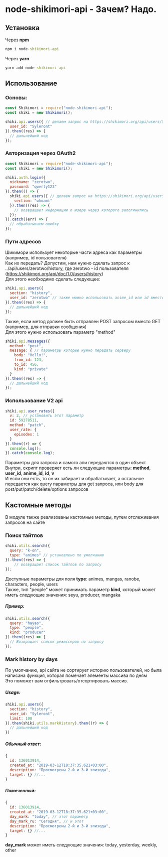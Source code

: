 # node-shikimori-api - Зачем? Надо.
## Установка
Через **npm**
```cmd
npm i node-shikimori-api
```
Через **yarn**
```cmd
yarn add node-shikimori-api
```

## Использование

### Основы:
```js
const Shikimori = require("node-shikimori-api");
const shiki = new Shikimori();

shiki.api.users({ // делаем запрос на https://shikimori.org/api/users/Syleront
  user_id: "Syleront"
}).then((res) => {
  // дальнейший код
});
```

### Авторизация через OAuth2
```js
const Shikimori = require("node-shikimori-api");
const shiki = new Shikimori();

shiki.auth.login({
  nickname: "zerotwo",
  password: "qwerty123"
}).then(() => {
  shiki.api.users({ // делаем запрос на https://shikimori.org/api/users/whoami
    section: "whoami"
  }).then((res) => {
    // возвращает информацию о юзере через которого залогинились
  });
}).catch((err) => {
  // обрабатываем ошибку
});
```

### Пути адресов
Шикимори использует некоторые части адреса как параметры (например, id пользователя)<br>
Как их передать? Допустим, нам нужно сделать запрос к ../api/users/zerotwo/history, где zerotwo - id пользователя (https://shikimori.org/api/doc/1.0/users/history)<br>
Для этого необходимо сделать следующее:

``` js
shiki.api.users({
  section: "history",
  user_id: "zerotwo" // также можно испольозвать anime_id или id вместо user_id
}).then((res) => {
  // дальнейший код
});
```

Также, если метод должен быть отправлен POST запросом вместо GET (например, для отправки сообщения)<br>
Для этого нужно использовать параметр "method"

```js
shiki.api.messages({
  method: "post",
  message: { // параметры которые нужно передать серверу
    body: "Hello!",
    from_id: 123,
    to_id: 456,
    kind: "private"
  }
}).then((res) => {
  // дальнейший код
});
```

### Использование V2 api
```js
shiki.api.user_rates({
  v: 2, // установить этот параметр
  id: 59278511,
  method: "patch",
  user_rate: {
    episodes: 1
  }
}).then((r) => {
  console.log();
}).catch(console.log);
```

Параметры для запроса и самого апи передаются в один объект<br>
Внутри, скрипт проверяет есть ли следующие параметры: **method**, **user_id**, **anime_id**, **id**, **v** <br>
И если они есть, то он их забирает и обрабатывает, а остальное передается как query параметры для get запроса, или body для post/put/patch/delete/options запросов<br>

## Кастомные методы
В модуле также реализованы кастомные методы, путем отслеживания запросов на сайте<br>
### Поиск тайтлов
```js
shiki.utils.search({
  query: "k-on",
  type: "animes" // установлено по умолчанию
}).then((res) => {
	// возвращает список тайтлов по запросу
});
```
Доступные параметры для поля **type**: animes, mangas, ranobe, characters, people, users<br>
Также, тип "people" может принимать параметр **kind**, который может иметь следующие значения: seyu, producer, mangaka<br>
##### Пример:
```js
shiki.utils.search({
  query: "hayao",
  type: "people",
  kind: "producer"
}).then((res) => {
  // Возвращает список режиссеров по запросу
});
```

### Mark history by days
По умолчанию, api сайта не сортирует историю пользователей, но была написана функция, которая помечает элементы массива по дням<br>
Это поможет вам отфильтровать/отсортировать массив.
##### Usage:
```js
shiki.api.users({
  section: "history",
  user_id: "Syleront",
  limit: 100
}).then(shiki.utils.markHistory).then((r) => {
  // дальнейший код
})
```
##### Обычный ответ:
```js
{
  id: 136013914,
  created_at: "2019-03-12T18:37:35.621+03:00",
  description: "Просмотрены 2-й и 3-й эпизоды",
  target: {} //...
}
```

##### Помеченный:
```js
{
  id: 136013914,
  created_at: "2019-03-12T18:37:35.621+03:00",
  day_mark: "today", // этот параметр
  day_mark_ru: "Сегодня", // и этот
  description: "Просмотрены 2-й и 3-й эпизоды",
  target: {} //...
}
```
**day_mark** может иметь следующие значения: today, yesterday, weekly, other
